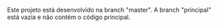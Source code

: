 Este projeto está desenvolvido na branch "master". A branch "principal" está vazia e não contém o código principal.
